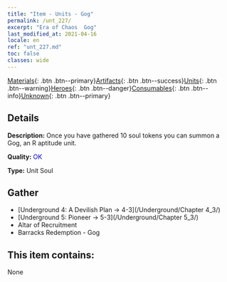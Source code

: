 ```yaml
---
title: "Item - Units - Gog"
permalink: /unt_227/
excerpt: "Era of Chaos  Gog"
last_modified_at: 2021-04-16
locale: en
ref: "unt_227.md"
toc: false
classes: wide
---
```

 [Materials](/Items/){: .btn .btn--primary}[Artifacts](/Items/Artifacts/){: .btn .btn--success}[Units](/Items/Units/){: .btn .btn--warning}[Heroes](/Items/Heroes/){: .btn .btn--danger}[Consumables](/Items/Consumables/){: .btn .btn--info}[Unknown](/Items/Unknown/){: .btn .btn--primary}

## Details
 **Description:** Once you have gathered 10 soul tokens you can summon a Gog, an R aptitude unit.

 **Quality:** <span style="color: #0000CD">OK</span>

 **Type:** Unit Soul

## Gather

*    [Underground 4: A Devilish Plan -> 4-3](/Underground/Chapter 4_3/) 
*    [Underground 5: Pioneer -> 5-3](/Underground/Chapter 5_3/) 
*    Altar of Recruitment 
*    Barracks Redemption - Gog 

## This item contains:

  None


